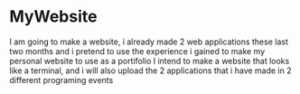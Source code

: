 # MyWebsite
I am going to make a website, i already made 2 web applications these last two months  and i pretend to use the experience i gained to make my personal website to use as a portifolio
I intend to make a website that looks like a terminal, and i will also upload the 2 applications that i have made in 2 different programing events

